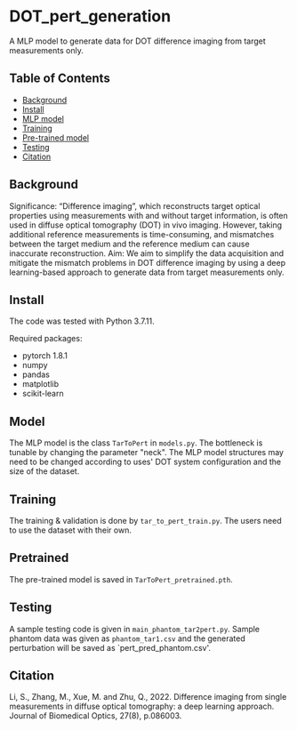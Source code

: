 # DOT_pert_generation
A MLP model to generate data for DOT difference imaging from target measurements only. 

## Table of Contents

- [Background](#background)
- [Install](#install)
- [MLP model](#model)
- [Training](#training)
- [Pre-trained model](#pretrained)
- [Testing](#testing)
- [Citation](#citation)

## Background
Significance: “Difference imaging”, which reconstructs target optical properties using measurements with and without target information, is often used in diffuse optical tomography (DOT) in vivo imaging. However, taking additional reference measurements is time-consuming, and mismatches between the target medium and the reference medium can cause inaccurate reconstruction. 
Aim: We aim to simplify the data acquisition and mitigate the mismatch problems in DOT difference imaging by using a deep learning-based approach to generate data from target measurements only. 

## Install
The code was tested with Python 3.7.11.

Required packages: 
 - pytorch 1.8.1
 - numpy 
 - pandas 
 - matplotlib 
 - scikit-learn 
 
## Model 
The MLP model is the class `TarToPert` in `models.py`. The bottleneck is tunable by changing the parameter "neck". The MLP model structures may need to be changed according to uses' DOT system configuration and the size of the dataset. 

## Training
The training & validation is done by `tar_to_pert_train.py`. The users need to use the dataset with their own. 

## Pretrained
The pre-trained model is saved in `TarToPert_pretrained.pth`. 

## Testing
A sample testing code is given in `main_phantom_tar2pert.py`. Sample phantom data was given as `phantom_tar1.csv` and the generated perturbation will be saved as `pert_pred_phantom.csv'. 

## Citation
Li, S., Zhang, M., Xue, M. and Zhu, Q., 2022. Difference imaging from single measurements in diffuse optical tomography: a deep learning approach. Journal of Biomedical Optics, 27(8), p.086003.
